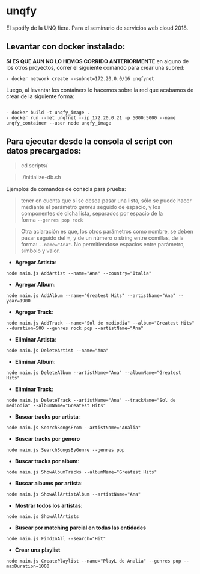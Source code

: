 # unqfy
El spotify de la UNQ fiera. Para el seminario de servicios web cloud 2018.


## Levantar con docker instalado: 

**SI ES QUE AUN NO LO HEMOS CORRIDO ANTERIORMENTE** en alguno de los otros proyectos, correr el siguiente comando para crear una subred:


 `- docker network create --subnet=172.20.0.0/16 unqfynet`
 
 
Luego, al levantar los containers lo hacemos sobre la red que acabamos de crear de la siguiente forma:

```

- docker build -t unqfy_image .
- docker run --net unqfnet --ip 172.20.0.21 -p 5000:5000 --name unqfy_container --user node unqfy_image

```


## Para ejecutar desde la consola el script con datos precargados: 
   > cd scripts/
   
   > ./initialize-db.sh

Ejemplos de comandos de consola para prueba: 

 >tener en cuenta que si se desea pasar una lista, sólo se puede hacer 
mediante el parámetro *genres* seguido de espacio, y los componentes de dicha 
lista, separados por espacio de la  
forma `--genres pop rock`

>Otra aclaración es que, los otros parámetros como nombre, se deben pasar seguido del =, y de un número o 
string entre comillas, de la forma: `--name="Ana"`. No permitiendose espacios entre parámetro,
símbolo y valor.

* **Agregar Artista**: 
```
node main.js AddArtist --name="Ana" --country="Italia"
```
* **Agregar Album**: 
```
node main.js AddAlbum --name="Greatest Hits" --artistName="Ana" --year=1900
```
* **Agregar Track**: 
```
node main.js AddTrack --name="Sol de mediodia" --album="Greatest Hits" --duration=500 --genres rock pop --artistName="Ana"
```
* **Eliminar Artista**: 
```
node main.js DeleteArtist --name="Ana"
```
* **Eliminar Album**: 
```
node main.js DeleteAlbum --artistName="Ana" --albumName="Greatest Hits"
```
* **Eliminar Track**: 
```
node main.js DeleteTrack --artistName="Ana" --trackName="Sol de mediodia" --albumName="Greatest Hits"
```
* **Buscar tracks por artista**: 
```
node main.js SearchSongsFrom --artistName="Analia"
```
* **Buscar tracks por genero**
```
node main.js SearchSongsByGenre --genres pop
```
* **Buscar tracks por album**:
```
node main.js ShowAlbumTracks --albumName="Greatest Hits"
```
* **Buscar albums por artista**:
```
node main.js ShowAllArtistAlbum --artistName="Ana"
```
* **Mostrar todos los artistas**: 
```
node main.js ShowAllArtists
```
* **Buscar por matching parcial en todas las entidades**
```
node main.js FindInAll --search="Hit"
```
* **Crear una playlist**
```
node main.js CreatePlaylist --name="PlayL de Analia" --genres pop --maxDuration=1000
```


